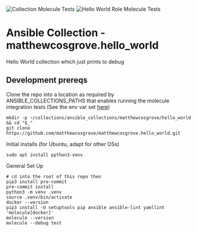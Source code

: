 ![Collection Molecule Tests](https://github.com/matthewcosgrove/matthewcosgrove.hello_world/workflows/Collection%20Molecule%20Tests/badge.svg)
![Hello World Role Molecule Tests](https://github.com/matthewcosgrove/matthewcosgrove.hello_world/workflows/Hello%20World%20Role%20Molecule%20Tests/badge.svg)

# Ansible Collection - matthewcosgrove.hello_world

Hello World collection which just prints to debug

## Development prereqs

Clone the repo into a location as required by ANSIBLE_COLLECTIONS_PATHS that enables running the molecule integration tests (See the env var set [here](https://github.com/matthewcosgrove/matthewcosgrove.hello_world/blob/e0d860b39e9fe1cbd1bef0ed2bee990a1f8c70c5/molecule/default/molecule.yml#L18))

```
mkdir -p ~/collections/ansible_collections/matthewcosgrove/hello_world && cd "$_"
git clone https://github.com/matthewcosgrove/matthewcosgrove.hello_world.git
```

Initial installs (for Ubuntu, adapt for other OSs)

```
sudo apt install python3-venv
```

General Set Up

```
# cd into the root of this repo then
pip3 install pre-commit
pre-commit install
python3 -m venv .venv
source .venv/bin/activate
docker --version
pip3 install -U setuptools pip ansible ansible-lint yamllint 'molecule[docker]'
molecule --version
molecule --debug test
```
